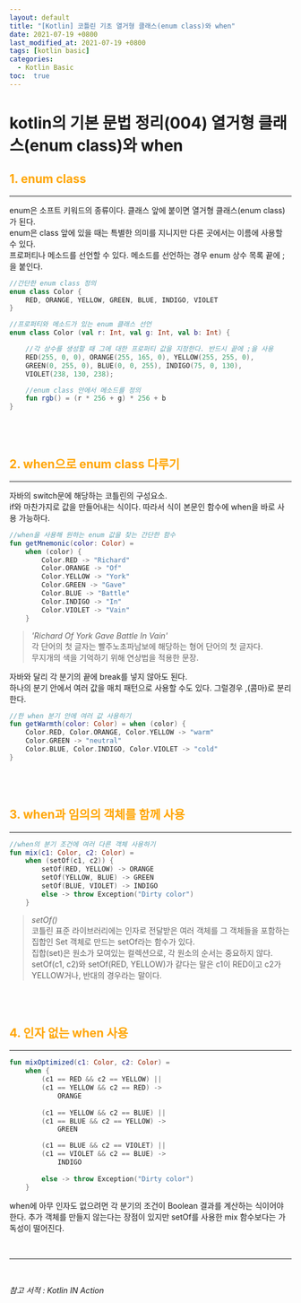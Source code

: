 ```yaml
---
layout: default
title: "[Kotlin] 코틀린 기초 열거형 클래스(enum class)와 when"
date: 2021-07-19 +0800
last_modified_at: 2021-07-19 +0800
tags: [kotlin basic]
categories:
  - Kotlin Basic
toc:  true
---
```


# kotlin의 기본 문법 정리(004) 열거형 클래스(enum class)와 when

## <span style="color:orange">1. enum class</span>  
---  
enum은 소프트 키워드의 종류이다. 클래스 앞에 붙이면 열거형 클래스(enum class)가 된다.  
enum은 class 앞에 있을 때는 특별한 의미를 지니지만 다른 곳에서는 이름에 사용할 수 있다.  
프로퍼티나 메소드를 선언할 수 있다. 메소드를 선언하는 경우 enum 상수 목록 끝에 ;을 붙인다.  

```kotlin
//간단한 enum class 정의
enum class Color {
    RED, ORANGE, YELLOW, GREEN, BLUE, INDIGO, VIOLET
}
```

```kotlin
//프로퍼티와 메소드가 있는 enum 클래스 선언
enum class Color (val r: Int, val g: Int, val b: Int) {

    //각 상수를 생성할 때 그에 대한 프로퍼티 값을 지정한다. 반드시 끝에 ;을 사용
    RED(255, 0, 0), ORANGE(255, 165, 0), YELLOW(255, 255, 0),
    GREEN(0, 255, 0), BLUE(0, 0, 255), INDIGO(75, 0, 130), 
    VIOLET(238, 130, 238);

    //enum class 안에서 메소드를 정의
    fun rgb() = (r * 256 + g) * 256 + b
}
```

<br><br>

## <span style="color:orange">2. when으로 enum class 다루기</span>
---
자바의 switch문에 해당하는 코틀린의 구성요소.  
if와 마찬가지로 값을 만들어내는 식이다. 따라서 식이 본문인 함수에 when을 바로 사용 가능하다.  

```kotlin
//when을 사용해 원하는 enum 값을 찾는 간단한 함수
fun getMnemonic(color: Color) = 
    when (color) {
        Color.RED -> "Richard" 
        Color.ORANGE -> "Of" 
        Color.YELLOW -> "York" 
        Color.GREEN -> "Gave" 
        Color.BLUE -> "Battle" 
        Color.INDIGO -> "In" 
        Color.VIOLET -> "Vain"
    }
```
> _'Richard Of York Gave Battle In Vain'_  
> 각 단어의 첫 글자는 빨주노초파남보에 해당하는 형어 단어의 첫 글자다.  
> 무지개의 색을 기억하기 위해 연상법을 적용한 문장.  

자바와 달리 각 분기의 끝에 break를 넣지 않아도 된다.  
하나의 분기 안에서 여러 값을 매치 패턴으로 사용할 수도 있다. 그럴경우 ,(콤마)로 분리한다.  

```kotlin
//한 when 분기 안에 여러 값 사용하기
fun getWarmth(color: Color) = when (color) {
    Color.RED, Color.ORANGE, Color.YELLOW -> "warm" 
    Color.GREEN -> "neutral" 
    Color.BLUE, Color.INDIGO, Color.VIOLET -> "cold"
}
```
<br><br>

## <span style="color:orange">3. when과 임의의 객체를 함께 사용</span>
---
```kotlin
//when의 분기 조건에 여러 다른 객체 사용하기
fun mix(c1: Color, c2: Color) = 
    when (setOf(c1, c2)) {
        setOf(RED, YELLOW) -> ORANGE 
        setOf(YELLOW, BLUE) -> GREEN 
        setOf(BLUE, VIOLET) -> INDIGO 
        else -> throw Exception("Dirty color")
    }
```
> _setOf()_  
> 코틀린 표준 라이브러리에는 인자로 전달받은 여러 객체를 그 객체들을 포함하는 집합인 Set 객체로 만드는 setOf라는 함수가 있다.  
> 집합(set)은 원소가 모여있는 컬렉션으로, 각 원소의 순서는 중요하지 않다.  
> setOf(c1, c2)와 setOf(RED, YELLOW)가 같다는 말은 c1이 RED이고 c2가 YELLOW거나, 반대의 경우라는 말이다.
  
<br><br>

## <span style="color:orange">4. 인자 없는 when 사용</span>
---
```kotlin
fun mixOptimized(c1: Color, c2: Color) = 
    when {
        (c1 == RED && c2 == YELLOW) || 
        (c1 == YELLOW && c2 == RED) ->
            ORANGE 
        
        (c1 == YELLOW && c2 == BLUE) || 
        (c1 == BLUE && c2 == YELLOW) -> 
            GREEN 

        (c1 == BLUE && c2 == VIOLET) || 
        (c1 == VIOLET && c2 == BLUE) -> 
            INDIGO 
        
        else -> throw Exception("Dirty color")
    }
```
when에 아무 인자도 없으려먼 각 분기의 조건이 Boolean 결과를 계산하는 식이어야 한다.
추가 객체를 만들지 않는다는 장점이 있지만 setOf를 사용한 mix 함수보다는 가독성이 떨어진다.

<br>

---

<br>

*참고 서적 : Kotlin IN Action*